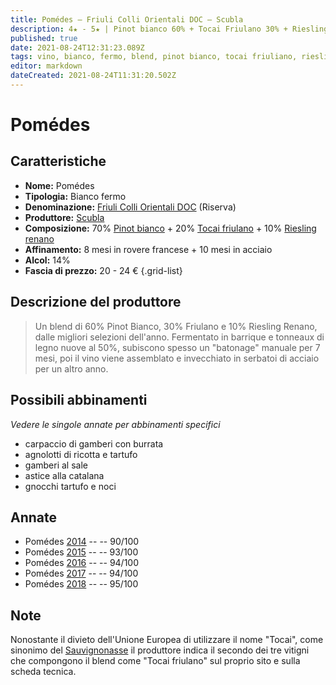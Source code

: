 ```yaml
---
title: Pomédes – Friuli Colli Orientali DOC – Scubla
description: 4★ - 5★ | Pinot bianco 60% + Tocai Friulano 30% + Riesling renano 10%| Friuli Venezia Giulia (IT)
published: true
date: 2021-08-24T12:31:23.089Z
tags: vino, bianco, fermo, blend, pinot bianco, tocai friuliano, riesling renano, italia, friuli venezia giulia, carpaccio di gamberi con burrata, agnolotti di ricotta e tartufo, gamberi al sale, astice alla catalana, gnocchi tartufo e noci, 20 - 24€, 5 stelle
editor: markdown
dateCreated: 2021-08-24T11:31:20.502Z
---
```


# Pomédes

## Caratteristiche
- **Nome:** Pomédes
- **Tipologia:** Bianco fermo
- **Denominazione:** [Friuli Colli Orientali DOC](/denominazioni/Italia/Friuli-Venezia-Giulia/DOC/Friuli-Colli-Orientali) (Riserva)
- **Produttore:** [Scubla](/produttori/Italia/Friuli-Venezia-Giulia/Scubla) 
- **Composizione:** 70% [Pinot bianco](/vitigni/bacca-bianca/pinot-bianco) + 20% [Tocai friulano](/vitigni/bacca-bianca/tocai-friulano) + 10% [Riesling renano](/vitigni/bacca-bianca/riesling-renano)
- **Affinamento:** 8 mesi in rovere francese + 10 mesi in acciaio
- **Alcol:** 14%
- **Fascia di prezzo:** 20 - 24 €
{.grid-list}

## Descrizione del produttore

> Un blend di 60% Pinot Bianco, 30% Friulano e 10% Riesling Renano, dalle migliori selezioni dell'anno. Fermentato in barrique e tonneaux di legno nuove al 50%, subiscono spesso un "batonage" manuale per 7 mesi, poi il vino viene assemblato e invecchiato in serbatoi di acciaio per un altro anno.

## Possibili abbinamenti
*Vedere le singole annate per abbinamenti specifici*

- carpaccio di gamberi con burrata
- agnolotti di ricotta e tartufo 
- gamberi al sale 
- astice alla catalana 
- gnocchi tartufo e noci

## Annate
- Pomédes [2014](/vini/Italia/Friuli-Venezia-Giulia/Scubla/Pomedes/2014) -- <span class="star-4"></span> -- 90/100
- Pomédes [2015](/vini/Italia/Friuli-Venezia-Giulia/Scubla/Pomedes/2015) -- <span class="star-5"></span> -- 93/100
- Pomédes [2016](/vini/Italia/Friuli-Venezia-Giulia/Scubla/Pomedes/2016) -- <span class="star-5"></span> -- 94/100
- Pomédes [2017](/vini/Italia/Friuli-Venezia-Giulia/Scubla/Pomedes/2017) -- <span class="star-5"></span> -- 94/100
- Pomédes [2018](/vini/Italia/Friuli-Venezia-Giulia/Scubla/Pomedes/2018) -- <span class="star-5"></span> -- 95/100


## Note
Nonostante il divieto dell'Unione Europea di utilizzare il nome "Tocai", come sinonimo del [Sauvignonasse](/vitigni/bacca-bianca/sauvignonasse) il produttore indica il secondo dei tre vitigni che compongono il blend come "Tocai friulano" sul proprio sito e sulla scheda tecnica.  


